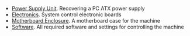 
- [Power Supply Unit](./Power&nbsp;Supply.md). Recovering a PC ATX power supply
- [Electronics](./electronics). System control electronic boards
- [Motherboard Enclosure](./motherboard.box). A motherboard case for the machine
- [Software](./software). All required software and settings for controlling the machine
